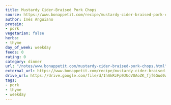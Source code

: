 ```yaml
---
title: Mustardy Cider-Braised Pork Chops
source: https://www.bonappetit.com/recipe/mustardy-cider-braised-pork-chops
author: Inés Anguiano
protein:
- pork
vegetarian: false
herbs:
- thyme
day_of_week: weekday
feeds: 0
rating: 0
category: dinner
url: "/notes/www.bonappetit.com/mustardy-cider-braised-pork-chops.html"
external_url: https://www.bonappetit.com/recipe/mustardy-cider-braised-pork-chops
drive_url: https://drive.google.com/file/d/1hAkRzFp9JUoVUAoZK_fjf6Gud0wZ5Y2i/view?usp=drive_link
tags:
- pork
- thyme
- weekday
---
```



